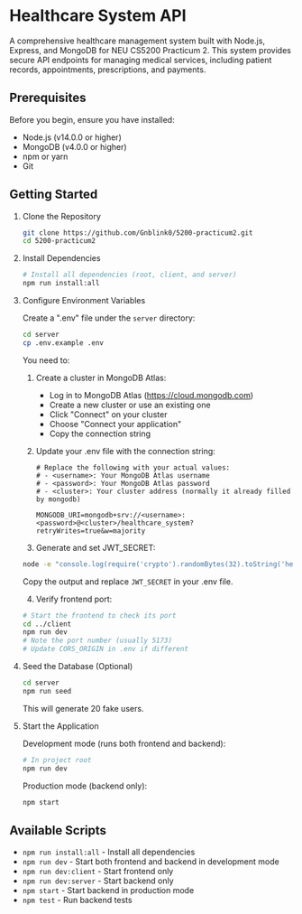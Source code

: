 # Healthcare System API

A comprehensive healthcare management system built with Node.js, Express, and MongoDB for NEU CS5200 Practicum 2. This system provides secure API endpoints for managing medical services, including patient records, appointments, prescriptions, and payments.

## Prerequisites

Before you begin, ensure you have installed:
- Node.js (v14.0.0 or higher)
- MongoDB (v4.0.0 or higher)
- npm or yarn
- Git

## Getting Started

1. Clone the Repository
   ```bash
   git clone https://github.com/Gnblink0/5200-practicum2.git
   cd 5200-practicum2
   ```

2. Install Dependencies
   ```bash
   # Install all dependencies (root, client, and server)
   npm run install:all
   ```

3. Configure Environment Variables

   Create a ".env" file under the `server` directory:
   ```bash
   cd server
   cp .env.example .env
   ```

   You need to:

   1. Create a cluster in MongoDB Atlas:
      - Log in to MongoDB Atlas (https://cloud.mongodb.com)
      - Create a new cluster or use an existing one
      - Click "Connect" on your cluster
      - Choose "Connect your application"
      - Copy the connection string

   2. Update your .env file with the connection string:
      ```
      # Replace the following with your actual values:
      # - <username>: Your MongoDB Atlas username
      # - <password>: Your MongoDB Atlas password
      # - <cluster>: Your cluster address (normally it already filled by mongodb)
      
      MONGODB_URI=mongodb+srv://<username>:<password>@<cluster>/healthcare_system?retryWrites=true&w=majority
      ```

   3. Generate and set JWT_SECRET:
   ```bash
   node -e "console.log(require('crypto').randomBytes(32).toString('hex'))"
   ```
   Copy the output and replace `JWT_SECRET` in your .env file.

   4. Verify frontend port:
   ```bash
   # Start the frontend to check its port
   cd ../client
   npm run dev
   # Note the port number (usually 5173)
   # Update CORS_ORIGIN in .env if different
   ```

4. Seed the Database (Optional)
   ```bash
   cd server
   npm run seed
   ```
   This will generate 20 fake users.

5. Start the Application

   Development mode (runs both frontend and backend):
   ```bash
   # In project root
   npm run dev
   ```

   Production mode (backend only):
   ```bash
   npm start
   ```

## Available Scripts

- `npm run install:all` - Install all dependencies
- `npm run dev` - Start both frontend and backend in development mode
- `npm run dev:client` - Start frontend only
- `npm run dev:server` - Start backend only
- `npm start` - Start backend in production mode
- `npm test` - Run backend tests
